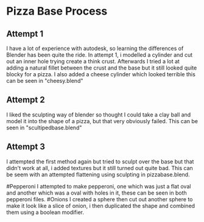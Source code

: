 # Pizza Base Process
## Attempt 1
I have a lot of experience with autodesk, so learning the differences of Blender has been quite the ride. In attempt 1, i modelled a cylinder and cut out an inner hole trying create a think crust. Afterwards I tried a lot at adding a natural fillet between the crust and the base but it still looked quite blocky for a pizza.  I also added a cheese cylinder which looked terrible this can be seen in "cheesy.blend"

## Attempt 2
I liked the sculpting way of blender so thought I could take a clay ball and model it into the shape of a pizza, but that very obviously failed. This can be seen in "scultipedbase.blend"

## Attempt 3
I attempted the first method again but tried to sculpt over the base but that didn't work at all, i added textures but it still turned out quite bad. This can be seem with an attempted flattening using sculpting in pizzabase.blend.


#Pepperoni
I attempted to make pepperoni, one which was just a flat oval and another which was a oval with holes in it, these can be seen in both pepperoni files.
#Onions
I created a sphere then cut out another sphere to make it look like a slice of onion, i then duplicated the shape and combined them using a boolean modifier.

